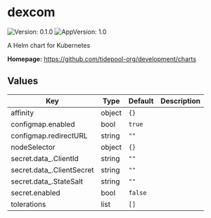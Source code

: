 # dexcom

![Version: 0.1.0](https://img.shields.io/badge/Version-0.1.0-informational?style=flat-square) ![AppVersion: 1.0](https://img.shields.io/badge/AppVersion-1.0-informational?style=flat-square)

A Helm chart for Kubernetes

**Homepage:** <https://github.com/tidepool-org/development/charts>

## Values

| Key | Type | Default | Description |
|-----|------|---------|-------------|
| affinity | object | `{}` |  |
| configmap.enabled | bool | `true` |  |
| configmap.redirectURL | string | `""` |  |
| nodeSelector | object | `{}` |  |
| secret.data_.ClientId | string | `""` |  |
| secret.data_.ClientSecret | string | `""` |  |
| secret.data_.StateSalt | string | `""` |  |
| secret.enabled | bool | `false` |  |
| tolerations | list | `[]` |  |
